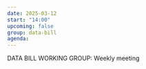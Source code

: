 ```yaml
---
date: 2025-03-12
start: "14:00"
upcoming: false
group: data-bill
agenda: 
--- 
```

DATA BILL WORKING GROUP: Weekly meeting